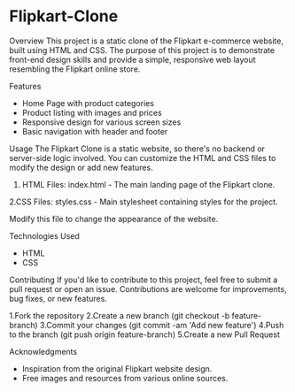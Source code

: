 # Flipkart-Clone
Overview
This project is a static clone of the Flipkart e-commerce website, built using HTML and CSS. The purpose of this project is to demonstrate front-end design skills and provide a simple, responsive web layout resembling the Flipkart online store.

Features
* Home Page with product categories
* Product listing with images and prices
* Responsive design for various screen sizes
* Basic navigation with header and footer

Usage
The Flipkart Clone is a static website, so there's no backend or server-side logic involved. You can customize the HTML and CSS files to modify the design or add new features.

1. HTML Files:
index.html - The main landing page of the Flipkart clone.

2.CSS Files:
styles.css - Main stylesheet containing styles for the project.

Modify this file to change the appearance of the website.

Technologies Used
* HTML
* CSS
  
Contributing
If you'd like to contribute to this project, feel free to submit a pull request or open an issue. Contributions are welcome for improvements, bug fixes, or new features.

1.Fork the repository
2.Create a new branch (git checkout -b feature-branch)
3.Commit your changes (git commit -am 'Add new feature')
4.Push to the branch (git push origin feature-branch)
5.Create a new Pull Request

Acknowledgments
* Inspiration from the original Flipkart website design.
* Free images and resources from various online sources.
